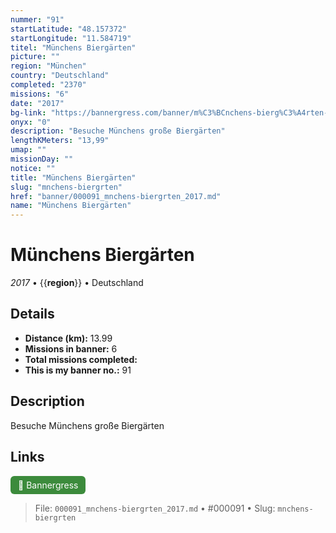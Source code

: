 ```yaml
---
nummer: "91"
startLatitude: "48.157372"
startLongitude: "11.584719"
titel: "Münchens Biergärten"
picture: ""
region: "München"
country: "Deutschland"
completed: "2370"
missions: "6"
date: "2017"
bg-link: "https://bannergress.com/banner/m%C3%BCnchens-bierg%C3%A4rten-ce86"
onyx: "0"
description: "Besuche Münchens große Biergärten"
lengthKMeters: "13,99"
umap: ""
missionDay: ""
notice: ""
title: "Münchens Biergärten"
slug: "mnchens-biergrten"
href: "banner/000091_mnchens-biergrten_2017.md"
name: "Münchens Biergärten"
---
```

# Münchens Biergärten

*2017* • {{__region__}} • Deutschland





## Details
- **Distance (km):** 13.99
- **Missions in banner:** 6
- **Total missions completed:** 
- **This is my banner no.:** 91



## Description
Besuche Münchens große Biergärten



## Links
<a href="https://bannergress.com/banner/m%C3%BCnchens-bierg%C3%A4rten-ce86" target="_blank" style="display:inline-block;margin-right:8px;padding:6px 12px;background:#3c8b3c;color:#fff;text-decoration:none;border-radius:6px;">🔗 Bannergress</a>



> File: `000091_mnchens-biergrten_2017.md` • #000091 • Slug: `mnchens-biergrten`
